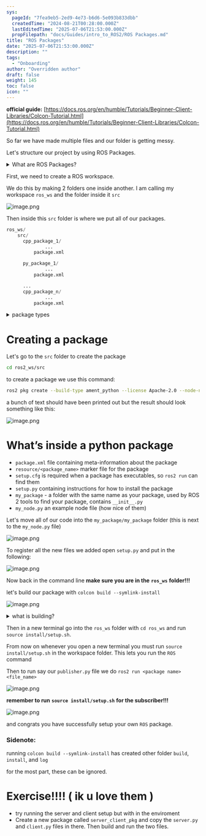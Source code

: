 ```yaml
---
sys:
  pageId: "7fea9eb5-2ed9-4e73-b6d6-5e093b833dbb"
  createdTime: "2024-08-21T00:28:00.000Z"
  lastEditedTime: "2025-07-06T21:53:00.000Z"
  propFilepath: "docs/Guides/intro_to_ROS2/ROS Packages.md"
title: "ROS Packages"
date: "2025-07-06T21:53:00.000Z"
description: ""
tags:
  - "Onboarding"
author: "Overridden author"
draft: false
weight: 145
toc: false
icon: ""
---
```


**official guide:** [https://docs.ros.org/en/humble/Tutorials/Beginner-Client-Libraries/Colcon-Tutorial.html](https://docs.ros.org/en/humble/Tutorials/Beginner-Client-Libraries/Colcon-Tutorial.html)

So far we have made multiple files and our folder is getting messy.

Let's structure our project by using ROS Packages.

<details>
      <summary>What are ROS Packages?</summary>
      ROS Packages are, as the name implies, packages of code that are highly sharable between ROS developers.
  </details>

First, we need to create a ROS workspace.

We do this by making 2 folders one inside another. I am calling my workspace `ros_ws` and the folder inside it `src`

![image.png](https://prod-files-secure.s3.us-west-2.amazonaws.com/d518164a-d88e-44d1-a4ee-3adb3bd8bce0/70706947-fd18-4537-a67b-e12946812d31/image.png?X-Amz-Algorithm=AWS4-HMAC-SHA256&X-Amz-Content-Sha256=UNSIGNED-PAYLOAD&X-Amz-Credential=ASIAZI2LB4664TMOO3VZ%2F20250805%2Fus-west-2%2Fs3%2Faws4_request&X-Amz-Date=20250805T101125Z&X-Amz-Expires=3600&X-Amz-Security-Token=IQoJb3JpZ2luX2VjECIaCXVzLXdlc3QtMiJHMEUCICbzHJzyc4b%2FzSnUA2WJmxc3kRq8Kcj2lTXdcW6hdT1fAiEAxvYCOmO7mBf%2BzK1E1DqEfZ6WErfTSqGRjrUcdtP4%2BxQq%2FwMIWxAAGgw2Mzc0MjMxODM4MDUiDCVzgNQFo9dMyC1RhircA71C6DOHybQWdyXDYlERAyhBz6E%2BVfXGbGF3%2BFeL3kEA9gFJjx8oFygTFsA9MnnVjs%2F7BI8uJoA3nC2DmEs65XJvGoy33dnFZpGkR8L4PddPBNH9054PBkfPB02cU1jEdJ1smcqbAy0AzBRweLteNUG3yvDx9PFDqNV5oJ7TXqXZa6p8upbzKvmAJX6Q7lQJMrg1R7UNj4D5nGAfLxrIqhHA4odGo0IOsaB0ew7xNnHyLevTvS5m9tqF%2BFwQIiQ9WTS0h4Pti9V5NUT73OGAovNO3ZB4M%2FQm9kbGE8BVKGP%2FTjVqnT0feFCw442mx2lZuMCHddN3S5sJ%2Bb%2BBWB9RHpnYH6C1j4ae8rT5NZxD%2FDRIcOpVVs6yhLFj3rQXo1Miom72vCewae4Yf9mXOL3tyDysPPHMot9L8H8H%2F7znXp8cx40A0F%2FMzo%2BRciXDU9pUFcyEwiS5O3G5EFFd%2FNYsjBkFYWu2UJ4C9WlEMZFxSdBlTi0Mi6dUSxffiNARYCGes2eehLJzrrChbFToNprP6Rl%2FSc0UZi1cnlLwTahRR585QwKb%2BrfZZFwXqJipslvA%2F5%2BvGK8x0hC1Yf%2BIdHr839U1SFZsDGEohFMO2oMZPDBB2FGVcpZQDV9o4e65MM2sx8QGOqUBqi%2B7DF1SwwcnktYTai9fgMIVUjRlsV6ZjaMYH9Gme8hukcAUUUzn0eKtyg19t2wrUmtvUOAsU3P2X95hrQPPp7vhacXBqZiV3GnyzEENFWUm6qHpCVg0bbVU2r3P0UTBgHCXWCnbqTUW%2BbQsNwC2gJ63g9bIjUJBLtzJeV8VxgLsDI6haWRLyx9F4rWKgltqMVTNzUWCDSW8WADuJOP4XPIEfr9Z&X-Amz-Signature=72bac6906f3e82f9c82864b5a92b846660e69ed9ab81dcfd40cddbf0a457f61d&X-Amz-SignedHeaders=host&x-amz-checksum-mode=ENABLED&x-id=GetObject)

Then inside this `src` folder is where we put all of our packages.

```python
ros_ws/
    src/
      cpp_package_1/
		      ...
          package.xml

      py_package_1/
		      ...
          package.xml

      ...
      cpp_package_n/
		      ...
          package.xml

```

<details>

<summary>package types</summary>

packages can be either `C++` or python.

the intern file structure is different for each but for this guide we will stick to creating python packages

</details>

# Creating a package

Let's go to the `src` folder to create the package

```bash
cd ros2_ws/src
```

to create a package we use this command:

```bash
ros2 pkg create --build-type ament_python --license Apache-2.0 --node-name my_node my_package
```

a bunch of text should have been printed out but the result should look something like this:

![image.png](https://prod-files-secure.s3.us-west-2.amazonaws.com/d518164a-d88e-44d1-a4ee-3adb3bd8bce0/e6cf1e3f-8512-4a3e-b131-079f800bf3e8/image.png?X-Amz-Algorithm=AWS4-HMAC-SHA256&X-Amz-Content-Sha256=UNSIGNED-PAYLOAD&X-Amz-Credential=ASIAZI2LB4664TMOO3VZ%2F20250805%2Fus-west-2%2Fs3%2Faws4_request&X-Amz-Date=20250805T101125Z&X-Amz-Expires=3600&X-Amz-Security-Token=IQoJb3JpZ2luX2VjECIaCXVzLXdlc3QtMiJHMEUCICbzHJzyc4b%2FzSnUA2WJmxc3kRq8Kcj2lTXdcW6hdT1fAiEAxvYCOmO7mBf%2BzK1E1DqEfZ6WErfTSqGRjrUcdtP4%2BxQq%2FwMIWxAAGgw2Mzc0MjMxODM4MDUiDCVzgNQFo9dMyC1RhircA71C6DOHybQWdyXDYlERAyhBz6E%2BVfXGbGF3%2BFeL3kEA9gFJjx8oFygTFsA9MnnVjs%2F7BI8uJoA3nC2DmEs65XJvGoy33dnFZpGkR8L4PddPBNH9054PBkfPB02cU1jEdJ1smcqbAy0AzBRweLteNUG3yvDx9PFDqNV5oJ7TXqXZa6p8upbzKvmAJX6Q7lQJMrg1R7UNj4D5nGAfLxrIqhHA4odGo0IOsaB0ew7xNnHyLevTvS5m9tqF%2BFwQIiQ9WTS0h4Pti9V5NUT73OGAovNO3ZB4M%2FQm9kbGE8BVKGP%2FTjVqnT0feFCw442mx2lZuMCHddN3S5sJ%2Bb%2BBWB9RHpnYH6C1j4ae8rT5NZxD%2FDRIcOpVVs6yhLFj3rQXo1Miom72vCewae4Yf9mXOL3tyDysPPHMot9L8H8H%2F7znXp8cx40A0F%2FMzo%2BRciXDU9pUFcyEwiS5O3G5EFFd%2FNYsjBkFYWu2UJ4C9WlEMZFxSdBlTi0Mi6dUSxffiNARYCGes2eehLJzrrChbFToNprP6Rl%2FSc0UZi1cnlLwTahRR585QwKb%2BrfZZFwXqJipslvA%2F5%2BvGK8x0hC1Yf%2BIdHr839U1SFZsDGEohFMO2oMZPDBB2FGVcpZQDV9o4e65MM2sx8QGOqUBqi%2B7DF1SwwcnktYTai9fgMIVUjRlsV6ZjaMYH9Gme8hukcAUUUzn0eKtyg19t2wrUmtvUOAsU3P2X95hrQPPp7vhacXBqZiV3GnyzEENFWUm6qHpCVg0bbVU2r3P0UTBgHCXWCnbqTUW%2BbQsNwC2gJ63g9bIjUJBLtzJeV8VxgLsDI6haWRLyx9F4rWKgltqMVTNzUWCDSW8WADuJOP4XPIEfr9Z&X-Amz-Signature=86a3d8150e8a83608a888ed0fea7f3d7b7bca3b7b1404b65a62c51090de21884&X-Amz-SignedHeaders=host&x-amz-checksum-mode=ENABLED&x-id=GetObject)

# What’s inside a python package

- `package.xml` file containing meta-information about the package
- `resource/<package_name>` marker file for the package
- `setup.cfg` is required when a package has executables, so `ros2 run` can find them
- `setup.py` containing instructions for how to install the package
- `my_package` - a folder with the same name as your package, used by ROS 2 tools to find your package, contains `__init__.py`
- `my_node.py` an example node file (how nice of them)

Let's move all of our code into the `my_package/my_package` folder (this is next to the `my_node.py` file)

![image.png](https://prod-files-secure.s3.us-west-2.amazonaws.com/d518164a-d88e-44d1-a4ee-3adb3bd8bce0/9ce58f11-0da9-4d3e-b86d-506a9685d378/image.png?X-Amz-Algorithm=AWS4-HMAC-SHA256&X-Amz-Content-Sha256=UNSIGNED-PAYLOAD&X-Amz-Credential=ASIAZI2LB4664TMOO3VZ%2F20250805%2Fus-west-2%2Fs3%2Faws4_request&X-Amz-Date=20250805T101126Z&X-Amz-Expires=3600&X-Amz-Security-Token=IQoJb3JpZ2luX2VjECIaCXVzLXdlc3QtMiJHMEUCICbzHJzyc4b%2FzSnUA2WJmxc3kRq8Kcj2lTXdcW6hdT1fAiEAxvYCOmO7mBf%2BzK1E1DqEfZ6WErfTSqGRjrUcdtP4%2BxQq%2FwMIWxAAGgw2Mzc0MjMxODM4MDUiDCVzgNQFo9dMyC1RhircA71C6DOHybQWdyXDYlERAyhBz6E%2BVfXGbGF3%2BFeL3kEA9gFJjx8oFygTFsA9MnnVjs%2F7BI8uJoA3nC2DmEs65XJvGoy33dnFZpGkR8L4PddPBNH9054PBkfPB02cU1jEdJ1smcqbAy0AzBRweLteNUG3yvDx9PFDqNV5oJ7TXqXZa6p8upbzKvmAJX6Q7lQJMrg1R7UNj4D5nGAfLxrIqhHA4odGo0IOsaB0ew7xNnHyLevTvS5m9tqF%2BFwQIiQ9WTS0h4Pti9V5NUT73OGAovNO3ZB4M%2FQm9kbGE8BVKGP%2FTjVqnT0feFCw442mx2lZuMCHddN3S5sJ%2Bb%2BBWB9RHpnYH6C1j4ae8rT5NZxD%2FDRIcOpVVs6yhLFj3rQXo1Miom72vCewae4Yf9mXOL3tyDysPPHMot9L8H8H%2F7znXp8cx40A0F%2FMzo%2BRciXDU9pUFcyEwiS5O3G5EFFd%2FNYsjBkFYWu2UJ4C9WlEMZFxSdBlTi0Mi6dUSxffiNARYCGes2eehLJzrrChbFToNprP6Rl%2FSc0UZi1cnlLwTahRR585QwKb%2BrfZZFwXqJipslvA%2F5%2BvGK8x0hC1Yf%2BIdHr839U1SFZsDGEohFMO2oMZPDBB2FGVcpZQDV9o4e65MM2sx8QGOqUBqi%2B7DF1SwwcnktYTai9fgMIVUjRlsV6ZjaMYH9Gme8hukcAUUUzn0eKtyg19t2wrUmtvUOAsU3P2X95hrQPPp7vhacXBqZiV3GnyzEENFWUm6qHpCVg0bbVU2r3P0UTBgHCXWCnbqTUW%2BbQsNwC2gJ63g9bIjUJBLtzJeV8VxgLsDI6haWRLyx9F4rWKgltqMVTNzUWCDSW8WADuJOP4XPIEfr9Z&X-Amz-Signature=23d51e8679e2d5c57f8d630f34eb96e978329e16d7e7d02544c36f505145417e&X-Amz-SignedHeaders=host&x-amz-checksum-mode=ENABLED&x-id=GetObject)

To register all the new files we added open `setup.py` and put in the following:

![image.png](https://prod-files-secure.s3.us-west-2.amazonaws.com/d518164a-d88e-44d1-a4ee-3adb3bd8bce0/1cd7c262-4cae-4496-9d75-c178537d24a2/image.png?X-Amz-Algorithm=AWS4-HMAC-SHA256&X-Amz-Content-Sha256=UNSIGNED-PAYLOAD&X-Amz-Credential=ASIAZI2LB4664TMOO3VZ%2F20250805%2Fus-west-2%2Fs3%2Faws4_request&X-Amz-Date=20250805T101126Z&X-Amz-Expires=3600&X-Amz-Security-Token=IQoJb3JpZ2luX2VjECIaCXVzLXdlc3QtMiJHMEUCICbzHJzyc4b%2FzSnUA2WJmxc3kRq8Kcj2lTXdcW6hdT1fAiEAxvYCOmO7mBf%2BzK1E1DqEfZ6WErfTSqGRjrUcdtP4%2BxQq%2FwMIWxAAGgw2Mzc0MjMxODM4MDUiDCVzgNQFo9dMyC1RhircA71C6DOHybQWdyXDYlERAyhBz6E%2BVfXGbGF3%2BFeL3kEA9gFJjx8oFygTFsA9MnnVjs%2F7BI8uJoA3nC2DmEs65XJvGoy33dnFZpGkR8L4PddPBNH9054PBkfPB02cU1jEdJ1smcqbAy0AzBRweLteNUG3yvDx9PFDqNV5oJ7TXqXZa6p8upbzKvmAJX6Q7lQJMrg1R7UNj4D5nGAfLxrIqhHA4odGo0IOsaB0ew7xNnHyLevTvS5m9tqF%2BFwQIiQ9WTS0h4Pti9V5NUT73OGAovNO3ZB4M%2FQm9kbGE8BVKGP%2FTjVqnT0feFCw442mx2lZuMCHddN3S5sJ%2Bb%2BBWB9RHpnYH6C1j4ae8rT5NZxD%2FDRIcOpVVs6yhLFj3rQXo1Miom72vCewae4Yf9mXOL3tyDysPPHMot9L8H8H%2F7znXp8cx40A0F%2FMzo%2BRciXDU9pUFcyEwiS5O3G5EFFd%2FNYsjBkFYWu2UJ4C9WlEMZFxSdBlTi0Mi6dUSxffiNARYCGes2eehLJzrrChbFToNprP6Rl%2FSc0UZi1cnlLwTahRR585QwKb%2BrfZZFwXqJipslvA%2F5%2BvGK8x0hC1Yf%2BIdHr839U1SFZsDGEohFMO2oMZPDBB2FGVcpZQDV9o4e65MM2sx8QGOqUBqi%2B7DF1SwwcnktYTai9fgMIVUjRlsV6ZjaMYH9Gme8hukcAUUUzn0eKtyg19t2wrUmtvUOAsU3P2X95hrQPPp7vhacXBqZiV3GnyzEENFWUm6qHpCVg0bbVU2r3P0UTBgHCXWCnbqTUW%2BbQsNwC2gJ63g9bIjUJBLtzJeV8VxgLsDI6haWRLyx9F4rWKgltqMVTNzUWCDSW8WADuJOP4XPIEfr9Z&X-Amz-Signature=6fcbbbbe5c9e310b0e5af2d18e970c700cde3b30edb51e77f6ff8809f1a62287&X-Amz-SignedHeaders=host&x-amz-checksum-mode=ENABLED&x-id=GetObject)

Now back in the command line **make sure you are in the** **`ros_ws`** **folder!!!**

let's build our package with `colcon build --symlink-install`

![image.png](https://prod-files-secure.s3.us-west-2.amazonaws.com/d518164a-d88e-44d1-a4ee-3adb3bd8bce0/2f2a0d27-b173-48fd-b189-5f5c0ce65619/image.png?X-Amz-Algorithm=AWS4-HMAC-SHA256&X-Amz-Content-Sha256=UNSIGNED-PAYLOAD&X-Amz-Credential=ASIAZI2LB4664TMOO3VZ%2F20250805%2Fus-west-2%2Fs3%2Faws4_request&X-Amz-Date=20250805T101126Z&X-Amz-Expires=3600&X-Amz-Security-Token=IQoJb3JpZ2luX2VjECIaCXVzLXdlc3QtMiJHMEUCICbzHJzyc4b%2FzSnUA2WJmxc3kRq8Kcj2lTXdcW6hdT1fAiEAxvYCOmO7mBf%2BzK1E1DqEfZ6WErfTSqGRjrUcdtP4%2BxQq%2FwMIWxAAGgw2Mzc0MjMxODM4MDUiDCVzgNQFo9dMyC1RhircA71C6DOHybQWdyXDYlERAyhBz6E%2BVfXGbGF3%2BFeL3kEA9gFJjx8oFygTFsA9MnnVjs%2F7BI8uJoA3nC2DmEs65XJvGoy33dnFZpGkR8L4PddPBNH9054PBkfPB02cU1jEdJ1smcqbAy0AzBRweLteNUG3yvDx9PFDqNV5oJ7TXqXZa6p8upbzKvmAJX6Q7lQJMrg1R7UNj4D5nGAfLxrIqhHA4odGo0IOsaB0ew7xNnHyLevTvS5m9tqF%2BFwQIiQ9WTS0h4Pti9V5NUT73OGAovNO3ZB4M%2FQm9kbGE8BVKGP%2FTjVqnT0feFCw442mx2lZuMCHddN3S5sJ%2Bb%2BBWB9RHpnYH6C1j4ae8rT5NZxD%2FDRIcOpVVs6yhLFj3rQXo1Miom72vCewae4Yf9mXOL3tyDysPPHMot9L8H8H%2F7znXp8cx40A0F%2FMzo%2BRciXDU9pUFcyEwiS5O3G5EFFd%2FNYsjBkFYWu2UJ4C9WlEMZFxSdBlTi0Mi6dUSxffiNARYCGes2eehLJzrrChbFToNprP6Rl%2FSc0UZi1cnlLwTahRR585QwKb%2BrfZZFwXqJipslvA%2F5%2BvGK8x0hC1Yf%2BIdHr839U1SFZsDGEohFMO2oMZPDBB2FGVcpZQDV9o4e65MM2sx8QGOqUBqi%2B7DF1SwwcnktYTai9fgMIVUjRlsV6ZjaMYH9Gme8hukcAUUUzn0eKtyg19t2wrUmtvUOAsU3P2X95hrQPPp7vhacXBqZiV3GnyzEENFWUm6qHpCVg0bbVU2r3P0UTBgHCXWCnbqTUW%2BbQsNwC2gJ63g9bIjUJBLtzJeV8VxgLsDI6haWRLyx9F4rWKgltqMVTNzUWCDSW8WADuJOP4XPIEfr9Z&X-Amz-Signature=484f8c6f568ae75bc9f2c2b91b46a4b0f1de734ebc2bc566eb6368d753a7a57b&X-Amz-SignedHeaders=host&x-amz-checksum-mode=ENABLED&x-id=GetObject)

<details>

<summary>what is building?</summary>

if you are a CS major at Rose-Hulman you will learn the answer to this in CSSE132

but TLDR; is it combines all the code files into one program that can be run easily 

</details>

Then in a new terminal go into the `ros_ws` folder with `cd ros_ws` and run `source install/setup.sh`. 

From now on whenever you open a new terminal you must run `source install/setup.sh` in the workspace folder. This lets you run the `ROS` command

Then to run say our `publisher.py` file we do `ros2 run <package name> <file_name>`

![image.png](https://prod-files-secure.s3.us-west-2.amazonaws.com/d518164a-d88e-44d1-a4ee-3adb3bd8bce0/4f4b1219-3a44-4632-aa0a-ce3471699f59/image.png?X-Amz-Algorithm=AWS4-HMAC-SHA256&X-Amz-Content-Sha256=UNSIGNED-PAYLOAD&X-Amz-Credential=ASIAZI2LB4664TMOO3VZ%2F20250805%2Fus-west-2%2Fs3%2Faws4_request&X-Amz-Date=20250805T101126Z&X-Amz-Expires=3600&X-Amz-Security-Token=IQoJb3JpZ2luX2VjECIaCXVzLXdlc3QtMiJHMEUCICbzHJzyc4b%2FzSnUA2WJmxc3kRq8Kcj2lTXdcW6hdT1fAiEAxvYCOmO7mBf%2BzK1E1DqEfZ6WErfTSqGRjrUcdtP4%2BxQq%2FwMIWxAAGgw2Mzc0MjMxODM4MDUiDCVzgNQFo9dMyC1RhircA71C6DOHybQWdyXDYlERAyhBz6E%2BVfXGbGF3%2BFeL3kEA9gFJjx8oFygTFsA9MnnVjs%2F7BI8uJoA3nC2DmEs65XJvGoy33dnFZpGkR8L4PddPBNH9054PBkfPB02cU1jEdJ1smcqbAy0AzBRweLteNUG3yvDx9PFDqNV5oJ7TXqXZa6p8upbzKvmAJX6Q7lQJMrg1R7UNj4D5nGAfLxrIqhHA4odGo0IOsaB0ew7xNnHyLevTvS5m9tqF%2BFwQIiQ9WTS0h4Pti9V5NUT73OGAovNO3ZB4M%2FQm9kbGE8BVKGP%2FTjVqnT0feFCw442mx2lZuMCHddN3S5sJ%2Bb%2BBWB9RHpnYH6C1j4ae8rT5NZxD%2FDRIcOpVVs6yhLFj3rQXo1Miom72vCewae4Yf9mXOL3tyDysPPHMot9L8H8H%2F7znXp8cx40A0F%2FMzo%2BRciXDU9pUFcyEwiS5O3G5EFFd%2FNYsjBkFYWu2UJ4C9WlEMZFxSdBlTi0Mi6dUSxffiNARYCGes2eehLJzrrChbFToNprP6Rl%2FSc0UZi1cnlLwTahRR585QwKb%2BrfZZFwXqJipslvA%2F5%2BvGK8x0hC1Yf%2BIdHr839U1SFZsDGEohFMO2oMZPDBB2FGVcpZQDV9o4e65MM2sx8QGOqUBqi%2B7DF1SwwcnktYTai9fgMIVUjRlsV6ZjaMYH9Gme8hukcAUUUzn0eKtyg19t2wrUmtvUOAsU3P2X95hrQPPp7vhacXBqZiV3GnyzEENFWUm6qHpCVg0bbVU2r3P0UTBgHCXWCnbqTUW%2BbQsNwC2gJ63g9bIjUJBLtzJeV8VxgLsDI6haWRLyx9F4rWKgltqMVTNzUWCDSW8WADuJOP4XPIEfr9Z&X-Amz-Signature=913365f202c9a79146d843de34d776acafdade93cc7beab7f67a1ecfc9188d07&X-Amz-SignedHeaders=host&x-amz-checksum-mode=ENABLED&x-id=GetObject)

**remember to run** **`source install/setup.sh`** **for the subscriber!!!**

![image.png](https://prod-files-secure.s3.us-west-2.amazonaws.com/d518164a-d88e-44d1-a4ee-3adb3bd8bce0/02121119-dad4-49ec-8356-c956108b4243/image.png?X-Amz-Algorithm=AWS4-HMAC-SHA256&X-Amz-Content-Sha256=UNSIGNED-PAYLOAD&X-Amz-Credential=ASIAZI2LB4664TMOO3VZ%2F20250805%2Fus-west-2%2Fs3%2Faws4_request&X-Amz-Date=20250805T101126Z&X-Amz-Expires=3600&X-Amz-Security-Token=IQoJb3JpZ2luX2VjECIaCXVzLXdlc3QtMiJHMEUCICbzHJzyc4b%2FzSnUA2WJmxc3kRq8Kcj2lTXdcW6hdT1fAiEAxvYCOmO7mBf%2BzK1E1DqEfZ6WErfTSqGRjrUcdtP4%2BxQq%2FwMIWxAAGgw2Mzc0MjMxODM4MDUiDCVzgNQFo9dMyC1RhircA71C6DOHybQWdyXDYlERAyhBz6E%2BVfXGbGF3%2BFeL3kEA9gFJjx8oFygTFsA9MnnVjs%2F7BI8uJoA3nC2DmEs65XJvGoy33dnFZpGkR8L4PddPBNH9054PBkfPB02cU1jEdJ1smcqbAy0AzBRweLteNUG3yvDx9PFDqNV5oJ7TXqXZa6p8upbzKvmAJX6Q7lQJMrg1R7UNj4D5nGAfLxrIqhHA4odGo0IOsaB0ew7xNnHyLevTvS5m9tqF%2BFwQIiQ9WTS0h4Pti9V5NUT73OGAovNO3ZB4M%2FQm9kbGE8BVKGP%2FTjVqnT0feFCw442mx2lZuMCHddN3S5sJ%2Bb%2BBWB9RHpnYH6C1j4ae8rT5NZxD%2FDRIcOpVVs6yhLFj3rQXo1Miom72vCewae4Yf9mXOL3tyDysPPHMot9L8H8H%2F7znXp8cx40A0F%2FMzo%2BRciXDU9pUFcyEwiS5O3G5EFFd%2FNYsjBkFYWu2UJ4C9WlEMZFxSdBlTi0Mi6dUSxffiNARYCGes2eehLJzrrChbFToNprP6Rl%2FSc0UZi1cnlLwTahRR585QwKb%2BrfZZFwXqJipslvA%2F5%2BvGK8x0hC1Yf%2BIdHr839U1SFZsDGEohFMO2oMZPDBB2FGVcpZQDV9o4e65MM2sx8QGOqUBqi%2B7DF1SwwcnktYTai9fgMIVUjRlsV6ZjaMYH9Gme8hukcAUUUzn0eKtyg19t2wrUmtvUOAsU3P2X95hrQPPp7vhacXBqZiV3GnyzEENFWUm6qHpCVg0bbVU2r3P0UTBgHCXWCnbqTUW%2BbQsNwC2gJ63g9bIjUJBLtzJeV8VxgLsDI6haWRLyx9F4rWKgltqMVTNzUWCDSW8WADuJOP4XPIEfr9Z&X-Amz-Signature=d4079a58a6d4ee8199b26dfc46862aae8984c4d2557782f540cdacbf453f547d&X-Amz-SignedHeaders=host&x-amz-checksum-mode=ENABLED&x-id=GetObject)

and congrats you have successfully setup your own `ROS` package.

### Sidenote:

running `colcon build --symlink-install` has created other folder `build`, `install`, and `log`

for the most part, these can be ignored.

# Exercise!!!! ( ik u love them )

- try running the server and client setup but with in the enviroment
- Create a new package called `server_client_pkg` and copy the `server.py` and `client.py` files in there. Then build and run the two files.
